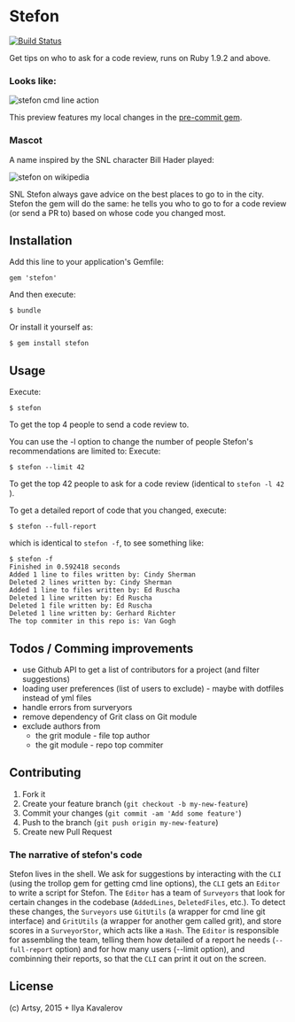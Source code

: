 # Stefon

[![Build Status](https://travis-ci.org/ilyakava/stefon.png?branch=master)](https://travis-ci.org/ilyakava/stefon)

Get tips on who to ask for a code review, runs on Ruby 1.9.2 and above.

### Looks like:

![stefon cmd line action](http://f.cl.ly/items/2E1r332W0c3j2O3d2W2z/stefon_hi.gif)

This preview features my local changes in the [pre-commit gem](https://github.com/jish/pre-commit).

### Mascot

A name inspired by the SNL character Bill Hader played:

![stefon on wikipedia](http://upload.wikimedia.org/wikipedia/en/c/c1/Stefon%2C_SNL_Character.jpg)

SNL Stefon always gave advice on the best places to go to in the city. Stefon the gem will do the same: he tells you who to go to for a code review (or send a PR to) based on whose code you changed most.

## Installation

Add this line to your application's Gemfile:

    gem 'stefon'

And then execute:

    $ bundle

Or install it yourself as:

    $ gem install stefon

## Usage
Execute:

    $ stefon

To get the top 4 people to send a code review to.

You can use the -l option to change the number of people Stefon's recommendations are limited to:
Execute:

    $ stefon --limit 42

To get the top 42 people to ask for a code review (identical to `stefon -l 42` ).

To get a detailed report of code that you changed, execute:

    $ stefon --full-report
which is identical to `stefon -f`, to see something like:

    $ stefon -f
    Finished in 0.592418 seconds
    Added 1 line to files written by: Cindy Sherman
    Deleted 2 lines written by: Cindy Sherman
    Added 1 line to files written by: Ed Ruscha
    Deleted 1 line written by: Ed Ruscha
    Deleted 1 file written by: Ed Ruscha
    Deleted 1 line written by: Gerhard Richter
    The top commiter in this repo is: Van Gogh


## Todos / Comming improvements
* use Github API to get a list of contributors for a project (and filter suggestions)
* loading user preferences (list of users to exclude) - maybe with dotfiles instead of yml files
* handle errors from surveryors
* remove dependency of Grit class on Git module
* exclude authors from
    * the grit module - file top author
    * the git module - repo top commiter


## Contributing

1. Fork it
2. Create your feature branch (`git checkout -b my-new-feature`)
3. Commit your changes (`git commit -am 'Add some feature'`)
4. Push to the branch (`git push origin my-new-feature`)
5. Create new Pull Request

### The narrative of stefon's code

Stefon lives in the shell. We ask for suggestions by interacting with the `CLI` (using the trollop gem for getting cmd line options), the `CLI` gets an `Editor` to write a script for Stefon. The `Editor` has a team of `Surveyors` that look for certain changes in the codebase (`AddedLines`, `DeletedFiles`, etc.). To detect these changes, the `Surveyors` use `GitUtils` (a wrapper for cmd line git interface) and `GritUtils` (a wrapper for another gem called grit), and store scores in a `SurveyorStor`, which acts like a `Hash`. The `Editor` is responsible for assembling the team, telling them how detailed of a report he needs (`--full-report` option) and for how many users (--limit option), and combinning their reports, so that the `CLI` can print it out on the screen.

## License

(c) Artsy, 2015 + Ilya Kavalerov

